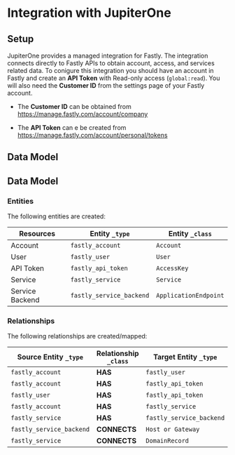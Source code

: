 # Integration with JupiterOne

## Setup

JupiterOne provides a managed integration for Fastly. The integration connects
directly to Fastly APIs to obtain account, access, and services related data. To
conigure this integration you should have an account in Fastly and create an
**API Token** with Read-only access (`global:read`). You will also need the
**Customer ID** from the settings page of your Fastly account.

- The **Customer ID** can be obtained from
  https://manage.fastly.com/account/company

- The **API Token** can e be created from
  https://manage.fastly.com/account/personal/tokens

## Data Model

<!-- {J1_DOCUMENTATION_MARKER_START} -->
<!--
********************************************************************************
NOTE: ALL OF THE FOLLOWING DOCUMENTATION IS GENERATED USING THE
"j1-integration document" COMMAND. DO NOT EDIT BY HAND! PLEASE SEE THE DEVELOPER
DOCUMENTATION FOR USAGE INFORMATION:

https://github.com/JupiterOne/sdk/blob/master/docs/integrations/development.md
********************************************************************************
-->

## Data Model

### Entities

The following entities are created:

| Resources       | Entity `_type`           | Entity `_class`       |
| --------------- | ------------------------ | --------------------- |
| Account         | `fastly_account`         | `Account`             |
| User            | `fastly_user`            | `User`                |
| API Token       | `fastly_api_token`       | `AccessKey`           |
| Service         | `fastly_service`         | `Service`             |
| Service Backend | `fastly_service_backend` | `ApplicationEndpoint` |

### Relationships

The following relationships are created/mapped:

| Source Entity `_type`    | Relationship `_class` | Target Entity `_type`    |
| ------------------------ | --------------------- | ------------------------ |
| `fastly_account`         | **HAS**               | `fastly_user`            |
| `fastly_account`         | **HAS**               | `fastly_api_token`       |
| `fastly_user`            | **HAS**               | `fastly_api_token`       |
| `fastly_account`         | **HAS**               | `fastly_service`         |
| `fastly_service`         | **HAS**               | `fastly_service_backend` |
| `fastly_service_backend` | **CONNECTS**          | `Host or Gateway`        |
| `fastly_service`         | **CONNECTS**          | `DomainRecord`           |

<!--
********************************************************************************
END OF GENERATED DOCUMENTATION AFTER BELOW MARKER
********************************************************************************
-->
<!-- {J1_DOCUMENTATION_MARKER_END} -->
